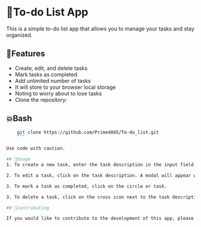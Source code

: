 # 📃To-do List App

This is a simple to-do list app that allows you to manage your tasks and stay organized.

## 🧩Features
- Create, edit, and delete tasks
- Mark tasks as completed
- Add unlimited number of tasks
- It will store to your browser local storage
- Noting to worry about to lose tasks
- Clone the repository:

## 💥Bash

```bash
    git clone https://github.com/Prime4045/To-do_list.git
    ```

Use code with caution.

## 📣Usage
1. To create a new task, enter the task description in the input field and press Enter.

2. To edit a task, click on the task description. A modal will appear where you can edit the task. Click "Save" to save the changes.

3. To mark a task as completed, click on the circle or task.

3. To delete a task, click on the cross icon next to the task description.

## 🫲Contributing

If you would like to contribute to the development of this app, please submit a pull request.